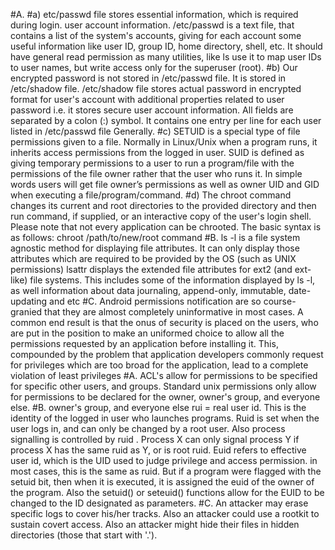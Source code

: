 #A.
#a)
etc/passwd file stores essential information, which is required during login. user account information. /etc/passwd is a text file, that contains a list of the system's accounts, giving for each account some useful information like user ID, group ID, home directory, shell, etc. It should have general read permission as many utilities, like ls use it to map user IDs to user names, but write access only for the superuser (root).
#b)
Our encrypted password is not stored in /etc/passwd file. It is stored in /etc/shadow file. /etc/shadow file stores actual password in encrypted format for user's account with additional properties related to user password i.e. it stores secure user account information. All fields are separated by a colon (:) symbol. It contains one entry per line for each user listed in /etc/passwd file Generally.
#c)
SETUID is a special type of file permissions given to a file. Normally in Linux/Unix when a program runs, it inherits access permissions from the logged in user. SUID is defined as giving temporary permissions to a user to run a program/file with the permissions of the file owner rather that the user who runs it. In simple words users will get file owner’s permissions as well as owner UID and GID when executing a file/program/command.
#d)
The chroot command changes its current and root directories to the provided directory and then run command, if supplied, or an interactive copy of the user's login shell. Please note that not every application can be chrooted.
The basic syntax is as follows:
chroot /path/to/new/root command
#B.
ls -l is a file system agnostic method for displaying file attributes. It can only display those attributes which are required to be provided by the OS (such as UNIX permissions)
lsattr displays the extended file attributes for ext2 (and ext-like) file systems. This includes some of the information displayed by ls -l, as well information about data journaling, append-only, immutable, date-updating and etc
#C.
Android permissions notification are so course-granied that they are almost completely uninformative in most cases. A common end result is that the onus of security is placed on the users, who are put in the position to make an uniformed choice to allow all the permissions requested by an application before installing it. This, compounded by the problem that application developers commonly request for privileges which are too broad for the application, lead to a complete violation of least privileges
#A.
ACL's allow for permissions to be specified for specific other users, and groups.
Standard unix permissions only allow for permissions to be declared for the owner, owner's group, and everyone else.
#B.
owner's group, and everyone else rui = real user id. This is the identity of the logged in user who launches programs. Ruid is set when the user logs in, and can only be changed by a root user. Also process signalling is controlled by ruid . Process X can only signal process Y if process X has the same ruid as Y, or is root ruid.
Euid refers to effective user id, which is the UID used to judge privilege and access permission. in most cases, this is the same as ruid. But if a program were flagged with the setuid bit, then when it is executed, it is assigned the euid of the owner of the program. Also the setuid() or seteuid() functions allow for the EUID to be changed to the ID designated as parameters.
#C.
An attacker may erase specific logs to cover his/her tracks. Also an attacker could use a rootkit to sustain covert access. Also an attacker might hide their files in hidden directories (those that start with '.').
